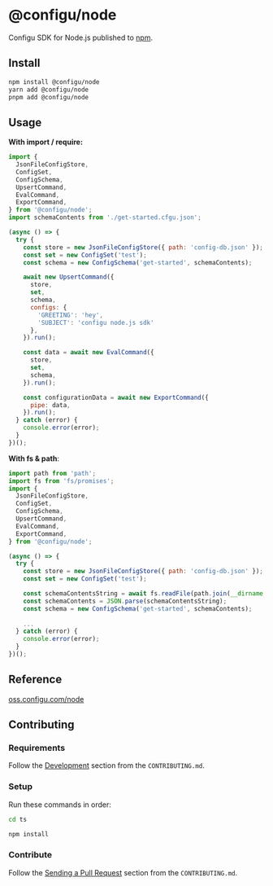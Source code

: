 # @configu/node

Configu SDK for Node.js published to [npm](https://www.npmjs.com/package/@configu/node).

## Install

```bash
npm install @configu/node
yarn add @configu/node
pnpm add @configu/node
```

## Usage

**With import / require:**

```js
import {
  JsonFileConfigStore,
  ConfigSet,
  ConfigSchema,
  UpsertCommand,
  EvalCommand,
  ExportCommand,
} from '@configu/node';
import schemaContents from './get-started.cfgu.json';

(async () => {
  try {
    const store = new JsonFileConfigStore({ path: 'config-db.json' });
    const set = new ConfigSet('test');
    const schema = new ConfigSchema('get-started', schemaContents);

    await new UpsertCommand({
      store,
      set,
      schema,
      configs: {
        'GREETING': 'hey',
        'SUBJECT': 'configu node.js sdk'
      },
    }).run();

    const data = await new EvalCommand({
      store,
      set,
      schema,
    }).run();

    const configurationData = await new ExportCommand({
      pipe: data,
    }).run();
  } catch (error) {
    console.error(error);
  }
})();
```

**With fs & path**:

```js
import path from 'path';
import fs from 'fs/promises';
import {
  JsonFileConfigStore,
  ConfigSet,
  ConfigSchema,
  UpsertCommand,
  EvalCommand,
  ExportCommand,
} from '@configu/node';

(async () => {
  try {
    const store = new JsonFileConfigStore({ path: 'config-db.json' });
    const set = new ConfigSet('test');

    const schemaContentsString = await fs.readFile(path.join(__dirname, 'get-started.cfgu.json'));
    const schemaContents = JSON.parse(schemaContentsString);
    const schema = new ConfigSchema('get-started', schemaContents);
    
    ...
  } catch (error) {
    console.error(error);
  }
})();
```

<!-- For more examples see [examples/node](https://github.com/configu/configu/tree/main/examples/node-sdk/) -->

## Reference

[oss.configu.com/node](https://oss.configu.com/ts/modules/_configu_node.html)

## Contributing

### Requirements

Follow the [Development](https://github.com/configu/configu/blob/main/CONTRIBUTING.md#development) section from the `CONTRIBUTING.md`.

### Setup

Run these commands in order:

```bash
cd ts
```

```bash
npm install
```

### Contribute

Follow the [Sending a Pull Request](https://github.com/configu/configu/blob/main/CONTRIBUTING.md#sending-a-pull-request) section from the `CONTRIBUTING.md`.
